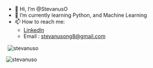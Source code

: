 - 👋 Hi, I’m @StevanusO
- 🌱 I’m currently learning Python, and Machine Learning
- 📫 How to reach me:
  - [Linkedln](https://www.linkedin.com/in/stevanusong)
  - Email : stevanusong8@gmail.com

<p>&nbsp;<img align="center" src="https://github-readme-stats.vercel.app/api?username=stevanuso&show_icons=true&theme=tokyonight&locale=en" alt="stevanuso" /></p>

<p><img align="left" src="https://github-readme-stats.vercel.app/api/top-langs?username=stevanuso&show_icons=true&theme=tokyonight&locale=en&layout=compact" alt="stevanuso" /></p>

<!---
StevanusO/StevanusO is a ✨ special ✨ repository because its `README.md` (this file) appears on your GitHub profile.
You can click the Preview link to take a look at your changes.
--->
